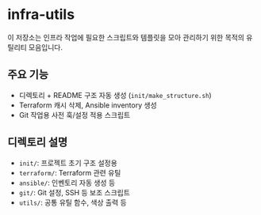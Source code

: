 # infra-utils

이 저장소는 인프라 작업에 필요한 스크립트와 템플릿을 모아 관리하기 위한 목적의 유틸리티 모음입니다.

## 주요 기능

- 디렉토리 + README 구조 자동 생성 (`init/make_structure.sh`)
- Terraform 캐시 삭제, Ansible inventory 생성
- Git 작업용 사전 훅/설정 적용 스크립트

## 디렉토리 설명

- `init/`: 프로젝트 초기 구조 설정용
- `terraform/`: Terraform 관련 유틸
- `ansible/`: 인벤토리 자동 생성 등
- `git/`: Git 설정, SSH 등 보조 스크립트
- `utils/`: 공통 유틸 함수, 색상 출력 등